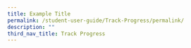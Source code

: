 ```yaml
---
title: Example Title
permalink: /student-user-guide/Track-Progress/permalink/
description: ""
third_nav_title: Track Progress
---
```

